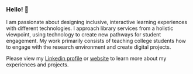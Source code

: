### Hello! 👋
I am passionate about designing inclusive, interactive learning experiences with different technologies. I approach library services from a holistic viewpoint, using technology to create new pathways for student engagement. My work primarily consists of teaching college students how to engage with the research environment and create digital projects.

Please view my [Linkedin profile](https://www.linkedin.com/in/joelollo21/) or [website](https://sites.google.com/view/joe-lollo-mlis) to learn more about my experiences and projects.
